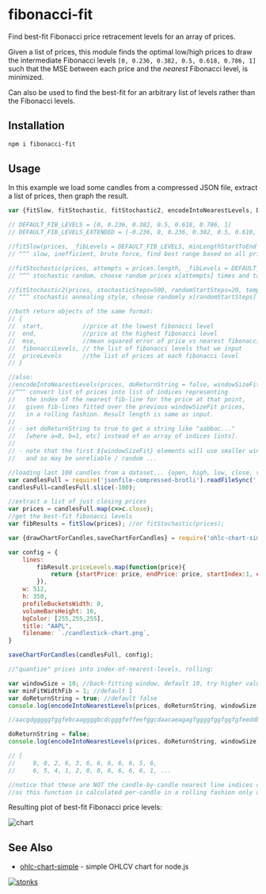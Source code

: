 # fibonacci-fit

Find best-fit Fibonacci price retracement levels for an array of prices. 

Given a list of prices, this module finds the optimal low/high prices to draw the intermediate Fibonacci levels `[0, 0.236, 0.382, 0.5, 0.618, 0.786, 1]` such that the MSE between each price and the _nearest_ Fibonacci level, is minimized.    

Can also be used to find the best-fit for an arbitrary list of levels rather than the Fibonacci levels.

## Installation

```sh
npm i fibonacci-fit
```

## Usage 

In this example we load some candles from a compressed JSON file, extract a list of prices, then graph the result. 

```javascript
var {fitSlow, fitStochastic, fitStochastic2, encodeIntoNearestLevels, DEFAULT_FIB_LEVELS} = require('fibonacci-fit');

// DEFAULT_FIB_LEVELS = [0, 0.236, 0.382, 0.5, 0.618, 0.786, 1]
// DEFAULT_FIB_LEVELS_EXTENDED = [-0.236, 0, 0.236, 0.382, 0.5, 0.618, 0.786, 1, 1.272];

//fitSlow(prices, _fibLevels = DEFAULT_FIB_LEVELS, minLengthStartToEnd = 10)
// ^^^ slow, inefficient, brute force, find best range based on all prices in the list

//fitStochastic(prices, attempts = prices.length, _fibLevels = DEFAULT_FIB_LEVELS)
// ^^^ stochastic random, choose random prices x[attempts] times and take the best result

//fitStochastic2(prices, stochasticSteps=500, randomStartSteps=20, tempMultiplier = 0.95, _fibLevels = DEFAULT_FIB_LEVELS)
// ^^^ stochastic annealing style, choose randomly x[randomStartSteps] times then x[stochasticSteps] times with temperature decreasing by a factor of tempMultiplier [starting from std/2 of prices]. results are not limited to exactly values of prices like the other functions. 

//both return objects of the same format:
// {
//  start,           //price at the lowest fibonacci level
//  end,             //price at the highest fibonacci level
//  mse,             //mean squared error of price vs nearest fibonacci level
//  fibonacciLevels, // the list of fibonacci levels that we input
//  priceLevels      //the list of prices at each fibonacci level
// }

//also: 
//encodeIntoNearestLevels(prices, doReturnString = false, windowSizeFit=10, minFitWidthFib=1)
//^^^ convert list of prices into list of indices representing 
//   the index of the nearest fib-line for the price at that point, 
//   given fib-lines fitted over the previous windowSizeFit prices, 
//   in a rolling fashion. Result length is same as input.
//
// - set doReturnString to true to get a string like "aabbac..." 
//   [where a=0, b=1, etc] instead of an array of indices [ints].
//
// - note that the first ${windowSizeFit} elements will use smaller windows,
//   and so may be unreliable / random ...

//loading last 100 candles from a dataset... {open, high, low, close, volume}
var candlesFull = require('jsonfile-compressed-brotli').readFileSync('./AAPL.json');
candlesFull=candlesFull.slice(-100);

//extract a list of just closing prices
var prices = candlesFull.map(c=>c.close);
//get the best-fit fibonacci levels   
var fibResults = fitSlow(prices); //or fitStochastic(prices);

var {drawChartForCandles,saveChartForCandles} = require('ohlc-chart-simple');

var config = {
    lines:
        fibResult.priceLevels.map(function(price){
            return {startPrice: price, endPrice: price, startIndex:1, endIndex: 100, color: [0,0,255], thickness:0}
        }),
    w: 512,
    h: 350,
    profileBucketsWidth: 0,
    volumeBarsHeight: 16,
    bgColor: [255,255,255],
    title: "AAPL",
    filename: `./candlestick-chart.png`,
}

saveChartForCandles(candlesFull, config);

//"quantize" prices into index-of-nearest-levels, rolling:

var windowSize = 10; //back-fitting window, default 10, try higher values 
var minFitWidthFib = 1; //default 1
var doReturnString = true; //default false 
console.log(encodeIntoNearestLevels(prices, doReturnString, windowSize, minFitWidthFib));

//aacgdgggggfggfebcaaggggbcdcgggfeffeefggcdaacaeagagfggggfggfggfgfeeddbcecgggeceffggggfggeecagfbaafeaa

doReturnString = false;
console.log(encodeIntoNearestLevels(prices, doReturnString, windowSize, minFitWidthFib));

// [
//     0, 0, 2, 6, 3, 6, 6, 6, 6, 6, 5, 6,
//     6, 5, 4, 1, 2, 0, 0, 6, 6, 6, 6, 1, ...

//notice that these are NOT the candle-by-candle nearest line indices corresponding to the shown graph, 
//as this function is calculated per-candle in a rolling fashion only using 'earlier' data
```

Resulting plot of best-fit Fibonacci price levels:

![chart](https://i.imgur.com/hBvGa0u.png)

## See Also

- [ohlc-chart-simple](https://www.npmjs.com/package/ohlc-chart-simple) - simple OHLCV chart for node.js 

[![stonks](https://i.imgur.com/UpDxbfe.png)](https://www.npmjs.com/~stonkpunk)



